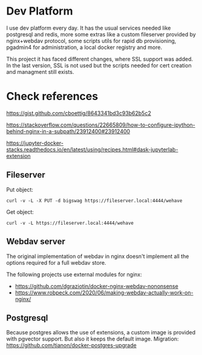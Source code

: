 # Dev Platform

I use dev platform every day. It has the usual services needed like postgresql and redis, more some extras like a custom fileserver provided by nginx+webdav protocol, some scripts utils for rapid db provisioning, pgadmin4 for administration, a local docker registry and more. 

This project it has faced different changes, where SSL support was added. In the last version, SSL is not used but the scripts needed for cert creation and managment still exists.

# Check references

https://gist.github.com/cboettig/8643341bd3c93b62b5c2


https://stackoverflow.com/questions/22665809/how-to-configure-ipython-behind-nginx-in-a-subpath/23912400#23912400

https://jupyter-docker-stacks.readthedocs.io/en/latest/using/recipes.html#dask-jupyterlab-extension

## Fileserver

Put object:
```
curl -v -L -X PUT -d bigswag https://fileserver.local:4444/wehave
```

Get object:
```
curl -v -L https://fileserver.local:4444/wehave
```

## Webdav server

The original implementation of webdav in nginx doesn't implement all the options required for a full webdav store.

The following projects use external modules for nginx:
- https://github.com/dgraziotin/docker-nginx-webdav-nononsense
- https://www.robpeck.com/2020/06/making-webdav-actually-work-on-nginx/

## Postgresql

Because postgres allows the use of extensions, a custom image is provided with pgvector support. But also it keeps the default image.
Migration: 
https://github.com/tianon/docker-postgres-upgrade
